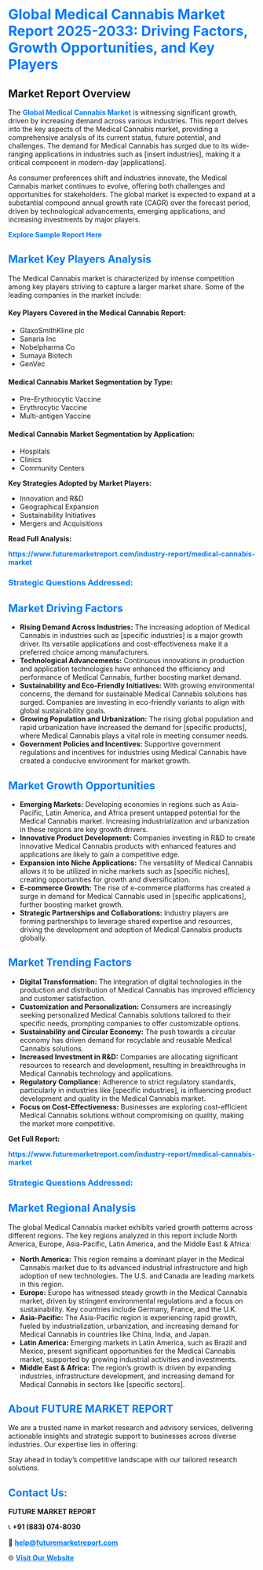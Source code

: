 <h1 style="color: #007BFF;">Global Medical Cannabis Market Report 2025-2033: Driving Factors, Growth Opportunities, and Key Players</h1>

<section id="overview">
<h2>Market Report Overview</h2>
<p>The <a href="https://www.futuremarketreport.com/industry-report/medical-cannabis-market" style="color: #007BFF; text-decoration: none;"><strong>Global Medical Cannabis Market</strong></a> is witnessing significant growth, driven by increasing demand across various industries. This report delves into the key aspects of the Medical Cannabis market, providing a comprehensive analysis of its current status, future potential, and challenges. The demand for Medical Cannabis has surged due to its wide-ranging applications in industries such as [insert industries], making it a critical component in modern-day [applications].</p>
<p>As consumer preferences shift and industries innovate, the Medical Cannabis market continues to evolve, offering both challenges and opportunities for stakeholders. The global market is expected to expand at a substantial compound annual growth rate (CAGR) over the forecast period, driven by technological advancements, emerging applications, and increasing investments by major players.</p>
</section>

<section id="overview">
<p><a href="https://www.futuremarketreport.com/request-sample/reportId=37537" style="color: #007BFF; text-decoration: none;"><strong>Explore Sample Report Here</strong></a></p>
</section>

<section id="key-players">
<h2 style="color: #007BFF;">Market Key Players Analysis</h2>
<p>The Medical Cannabis market is characterized by intense competition among key players striving to capture a larger market share. Some of the leading companies in the market include:</p>
<h4>Key Players Covered in the Medical Cannabis Report:</h4>
<ul><li>GlaxoSmithKline plc</li><li>Sanaria Inc</li><li>Nobelpharma Co</li><li>Sumaya Biotech</li><li>GenVec</li></ul>
<h4>Medical Cannabis Market Segmentation by Type:</h4>
<ul><li>Pre-Erythrocytic Vaccine</li><li>Erythrocytic Vaccine</li><li>Multi-antigen Vaccine</li></ul>

<h4>Medical Cannabis Market Segmentation by Application:</h4>
<ul><li>Hospitals</li><li>Clinics</li><li>Community Centers</li></ul>
<p><strong>Key Strategies Adopted by Market Players:</strong></p>
<ul>
<li>Innovation and R&D</li>
<li>Geographical Expansion</li>
<li>Sustainability Initiatives</li>
<li>Mergers and Acquisitions</li>
</ul>
</section>

<section>
<p><strong>Read Full Analysis: </strong></p><a href="https://www.futuremarketreport.com/industry-report/medical-cannabis-market" style="color: #007BFF; text-decoration: none;"><strong>https://www.futuremarketreport.com/industry-report/medical-cannabis-market</strong></a>
<h3 style="color: #007BFF;">Strategic Questions Addressed:</h3>
</section>

<section id="driving-factors">
<h2 style="color: #007BFF;">Market Driving Factors</h2>
<ul>
<li><strong>Rising Demand Across Industries:</strong> The increasing adoption of Medical Cannabis in industries such as [specific industries] is a major growth driver. Its versatile applications and cost-effectiveness make it a preferred choice among manufacturers.</li>
<li><strong>Technological Advancements:</strong> Continuous innovations in production and application technologies have enhanced the efficiency and performance of Medical Cannabis, further boosting market demand.</li>
<li><strong>Sustainability and Eco-Friendly Initiatives:</strong> With growing environmental concerns, the demand for sustainable Medical Cannabis solutions has surged. Companies are investing in eco-friendly variants to align with global sustainability goals.</li>
<li><strong>Growing Population and Urbanization:</strong> The rising global population and rapid urbanization have increased the demand for [specific products], where Medical Cannabis plays a vital role in meeting consumer needs.</li>
<li><strong>Government Policies and Incentives:</strong> Supportive government regulations and incentives for industries using Medical Cannabis have created a conducive environment for market growth.</li>
</ul>
</section>

<section id="growth-opportunities">
<h2 style="color: #007BFF;">Market Growth Opportunities</h2>
<ul>
<li><strong>Emerging Markets:</strong> Developing economies in regions such as Asia-Pacific, Latin America, and Africa present untapped potential for the Medical Cannabis market. Increasing industrialization and urbanization in these regions are key growth drivers.</li>
<li><strong>Innovative Product Development:</strong> Companies investing in R&D to create innovative Medical Cannabis products with enhanced features and applications are likely to gain a competitive edge.</li>
<li><strong>Expansion into Niche Applications:</strong> The versatility of Medical Cannabis allows it to be utilized in niche markets such as [specific niches], creating opportunities for growth and diversification.</li>
<li><strong>E-commerce Growth:</strong> The rise of e-commerce platforms has created a surge in demand for Medical Cannabis used in [specific applications], further boosting market growth.</li>
<li><strong>Strategic Partnerships and Collaborations:</strong> Industry players are forming partnerships to leverage shared expertise and resources, driving the development and adoption of Medical Cannabis products globally.</li>
</ul>
</section>

<section id="trending-factors">
<h2 style="color: #007BFF;">Market Trending Factors</h2>
<ul>
<li><strong>Digital Transformation:</strong> The integration of digital technologies in the production and distribution of Medical Cannabis has improved efficiency and customer satisfaction.</li>
<li><strong>Customization and Personalization:</strong> Consumers are increasingly seeking personalized Medical Cannabis solutions tailored to their specific needs, prompting companies to offer customizable options.</li>
<li><strong>Sustainability and Circular Economy:</strong> The push towards a circular economy has driven demand for recyclable and reusable Medical Cannabis solutions.</li>
<li><strong>Increased Investment in R&D:</strong> Companies are allocating significant resources to research and development, resulting in breakthroughs in Medical Cannabis technology and applications.</li>
<li><strong>Regulatory Compliance:</strong> Adherence to strict regulatory standards, particularly in industries like [specific industries], is influencing product development and quality in the Medical Cannabis market.</li>
<li><strong>Focus on Cost-Effectiveness:</strong> Businesses are exploring cost-efficient Medical Cannabis solutions without compromising on quality, making the market more competitive.</li>
</ul>
</section>

<section>
<p><strong>Get Full Report: </strong></p><a href="https://www.futuremarketreport.com/industry-report/medical-cannabis-market" style="color: #007BFF; text-decoration: none;"><strong>https://www.futuremarketreport.com/industry-report/medical-cannabis-market</strong></a>
<h3 style="color: #007BFF;">Strategic Questions Addressed:</h3>
</section>


<section id="regional-analysis">
<h2 style="color: #007BFF;">Market Regional Analysis</h2>
<p>The global Medical Cannabis market exhibits varied growth patterns across different regions. The key regions analyzed in this report include North America, Europe, Asia-Pacific, Latin America, and the Middle East & Africa:</p>
<ul>
<li><strong>North America:</strong> This region remains a dominant player in the Medical Cannabis market due to its advanced industrial infrastructure and high adoption of new technologies. The U.S. and Canada are leading markets in this region.</li>
<li><strong>Europe:</strong> Europe has witnessed steady growth in the Medical Cannabis market, driven by stringent environmental regulations and a focus on sustainability. Key countries include Germany, France, and the U.K.</li>
<li><strong>Asia-Pacific:</strong> The Asia-Pacific region is experiencing rapid growth, fueled by industrialization, urbanization, and increasing demand for Medical Cannabis in countries like China, India, and Japan.</li>
<li><strong>Latin America:</strong> Emerging markets in Latin America, such as Brazil and Mexico, present significant opportunities for the Medical Cannabis market, supported by growing industrial activities and investments.</li>
<li><strong>Middle East & Africa:</strong> The region’s growth is driven by expanding industries, infrastructure development, and increasing demand for Medical Cannabis in sectors like [specific sectors].</li>
</ul>
</section>

<footer>
<h2 style="color: #007BFF;">About FUTURE MARKET REPORT</h2>
<p>We are a trusted name in market research and advisory services, delivering actionable insights and strategic support to businesses across diverse industries. Our expertise lies in offering:</p>

<p>Stay ahead in today’s competitive landscape with our tailored research solutions.</p>

<h2 style="color: #007BFF;">Contact Us:</h2>
<p><strong>FUTURE MARKET REPORT</strong></p>
<p>📞 <strong>+91 (883) 074-8030</strong></p>
<p>📧 <strong><a href="mailto:help@futuremarketreport.com" style="color: #007BFF;">help@futuremarketreport.com</a></strong></p>
<p>🌐 <strong><a href="https://www.futuremarketreport.com/" style="color: #007BFF;">Visit Our Website</a></strong></p>
</footer>